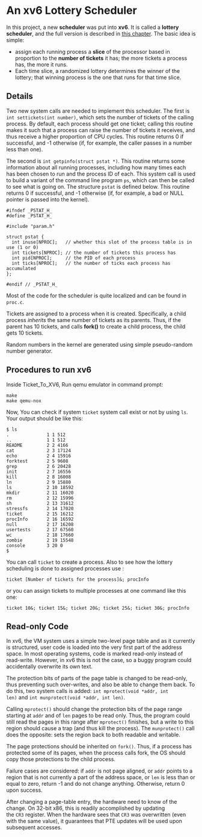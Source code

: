 # An xv6 Lottery Scheduler

In this project, a new **scheduler** was put into **xv6**. It is called a
**lottery scheduler**, and the full version is described in [this chapter](http://www.cs.wisc.edu/~remzi/OSFEP/cpu-sched-lottery.pdf).  The basic idea is simple:
- assign each running process a **slice** of the processor based in proportion to the **number of tickets** it has; the more tickets a process has, the more it runs. 
- Each time slice, a randomized lottery determines the winner of the lottery; that winning process is the one that runs for that time slice.
## Details

Two new system calls are needed to implement this scheduler. The first is
`int settickets(int number)`, which sets the number of tickets of the calling
process. By default, each process should get one ticket; calling this routine
makes it such that a process can raise the number of tickets it receives, and
thus receive a higher proportion of CPU cycles. This routine returns 0
if successful, and -1 otherwise (if, for example, the caller passes in a
number less than one).

The second is `int getpinfo(struct pstat *)`. This routine returns some
information about all running processes, including how many times each has
been chosen to run and the process ID of each. This system call is used to
build a variant of the command line program `ps`, which can then be called to
see what is going on. The structure `pstat` is defined below. This routine
returns 0 if successful, and -1 otherwise (if, for example, a bad or NULL
pointer is passed into the kernel).

```
#ifndef _PSTAT_H_
#define _PSTAT_H_

#include "param.h"

struct pstat {
  int inuse[NPROC];   // whether this slot of the process table is in use (1 or 0)
  int tickets[NPROC]; // the number of tickets this process has
  int pid[NPROC];     // the PID of each process 
  int ticks[NPROC];   // the number of ticks each process has accumulated 
};

#endif // _PSTAT_H_
```

Most of the code for the scheduler is quite localized and can be found in
`proc.c`.

Tickets are assigned to a process when it is created. Specifically, a child process *inherits* the same number of tickets as its parents. Thus, if the parent has 10 tickets, and calls **fork()** to create a child process, the child gets 10 tickets.

Random numbers in the kernel are generated using simple pseudo-random number generator.

## Procedures to run xv6
Inside Ticket_To_XV6, Run qemu emulator in command prompt:
```
make
make qemu-nox
```
Now, You can check if system `ticket` system call exist or not by using `ls`. Your output should be like this:
```
$ ls
.              1 1 512
..             1 1 512
README         2 2 4166
cat            2 3 17124
echo           2 4 15916
forktest       2 5 9608
grep           2 6 20428
init           2 7 16556
kill           2 8 16008
ln             2 9 15880
ls             2 10 18592
mkdir          2 11 16020
rm             2 12 15996
sh             2 13 31612
stressfs       2 14 17020
ticket         2 15 16212
procInfo       2 16 16592
null           2 17 16208
usertests      2 17 67560
wc             2 18 17660
zombie         2 19 15548
console        3 20 0
$
```
You can call `ticket` to create a process. Also to see how the lottery scheduling is done to assigned processes use :
```
ticket [Number of tickets for the process]&; procInfo
```
or you can assign tickets to multiple processes at one command like this one:
```
ticket 10&; ticket 15&; ticket 20&; ticket 25&; ticket 30&; procInfo
```

## Read-only Code

In xv6, the VM system uses a simple two-level page table and as it currently is structured, user code is loaded into the very first part of the address space. In most operating systems, code is marked read-only instead of read-write. However, in xv6 this is not the case, so a buggy program could accidentally overwrite its own text.


The protection bits of parts of the page table is changed to be read-only, thus preventing such over-writes, and also be able to change them back. To do this, two system calls is added: `int mprotect(void *addr, int len)` and `int munprotect(void *addr, int len)`.

Calling `mprotect()` should change the protection bits of the page range starting at `addr` and of `len` pages to be read only. Thus, the program could still read the pages in this range after `mprotect()` finishes, but a write to this region should cause a trap (and thus kill the process). The `munprotect()` call does the opposite: sets the region back to both readable and writable.

The page protections should be inherited on `fork()`. Thus, if a process has protected some of its pages, when the process calls fork, the OS should copy those protections to the child process.

Failure cases are considered: if `addr` is not page aligned, or `addr` points to a region that is not currently a part of the address space, or `len` is less than or equal to zero, return -1 and do not change anything. Otherwise, return 0 upon success.

After changing a page-table entry, the hardware need to know of the change. On 32-bit x86, this is readily accomplished by updating the `CR3` register. When the hardware sees that `CR3` was overwritten (even with the same value), it guarantees that PTE updates will be used upon subsequent accesses.
